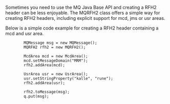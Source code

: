 Sometimes you need to use the MQ Java Base API and creating a RFH2 header can be less enjoyable. The MQRFH2 class offers a simple way for creating RFH2 headers, including explicit support for mcd, jms or usr areas.


Below is a simple code example for creating a RFH2 header containing a mcd and usr area.
```
        MQMessage msg = new MQMessage();
        MQRFH2 rfh2 = new MQRFH2();
        
        McdArea mcd = new McdArea();
        mcd.setMessageDomain("MRM");
        rfh2.addArea(mcd);
        
        UsrArea usr = new UsrArea();
        usr.setStringProperty("kalle", "rune");
        rfh2.addArea(usr);
        
        rfh2.toMessage(msg);
        q.put(msg);

```